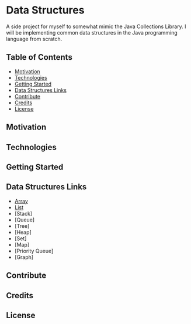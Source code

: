 # Data Structures
A side project for myself to somewhat mimic the Java Collections Library. I will be implementing common data structures in the Java programming language from scratch.

## Table of Contents
* [Motivation](#motivation)
* [Technologies](#technologies)
* [Getting Started](#getting-started)
* [Data Structures Links](#data-structures-links)
* [Contribute](#contribute)
* [Credits](#credits)
* [License](#license)

## Motivation

## Technologies

## Getting Started

## Data Structures Links
* [Array](https://github.com/jasont2022/Data-Structures/tree/master/src/main/array)
* [List](https://github.com/jasont2022/Data-Structures/tree/master/src/main/list)
* [Stack]
* [Queue]
* [Tree]
* [Heap]
* [Set]
* [Map]
* [Priority Queue]
* [Graph]

## Contribute

## Credits

## License
